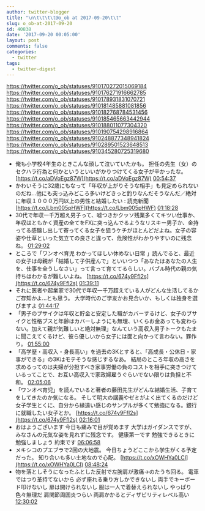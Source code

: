 ```yaml
---
author: twitter-blogger
title: "\n\t\t\t\t@o_ob at 2017-09-20\t\t"
slug: o_ob-at-2017-09-20
id: 40838
date: '2017-09-20 00:05:00'
layout: post
comments: false
categories:
  - twitter
tags:
  - twitter-digest
---
```


https://twitter.com/o_ob/statuses/910170272015069184 https://twitter.com/o_ob/statuses/910176271916662785 https://twitter.com/o_ob/statuses/910178931831070721 https://twitter.com/o_ob/statuses/910181485881081856 https://twitter.com/o_ob/statuses/910182768784531456 https://twitter.com/o_ob/statuses/910185465663442944 https://twitter.com/o_ob/statuses/910188011077304320 https://twitter.com/o_ob/statuses/910190754298916864 https://twitter.com/o_ob/statuses/910248877348941824 https://twitter.com/o_ob/statuses/910289501523648513 https://twitter.com/o_ob/statuses/910345280725319680  

*   俺も小学校4年生のときこんな顔して泣いていたかも。 担任の先生（女）のセクハラ行為と何かというといいがかりつけてくる女子が辛かったな。 [https://t.co/aDVoEgz87W](https://t.co/aDVoEgz87W) [00:54:37](https://twitter.com/o_ob/statuses/910170272015069184)
*   かわいそうに32歳にもなって「年収が上がりそうな相手」も見定められないのだね…他にも突っ込みどころ多いけどきっと釣りなんだそうなんだ／絶対に年収１０００万円以上の男性と結婚したい : 読売新聞 [https://t.co/Lbm005pHWF](https://t.co/Lbm005pHWF) [01:18:28](https://twitter.com/o_ob/statuses/910176271916662785)
*   30代で年収一千万超え男子って、嘘つきかクッソ残業多くてキツい仕事か、年収はともかく資産の全てをFXに突っ込んでるようなリスキー男子か、金持ってる感醸し出して寄ってくる女子を狙うケチがほとんどだよね。女子の容姿や仕草といった気立ての良さと違って、危険性がわかりやすいのに残念ね。 [01:29:02](https://twitter.com/o_ob/statuses/910178931831070721)
*   ところで「ワンオペ育児 わかってほしい休めない日常 」読んでると、最近の女子は母親が「結婚して子供産んで」といいつつ「あなたはあなたの人生を、仕事を全うしなさい」って言って育ててるらしい。バブル時代の親の気持ちはわかるが難しいよね。 [https://t.co/674y9FfI2s](https://t.co/674y9FfI2s) [01:39:11](https://twitter.com/o_ob/statuses/910181485881081856)
*   それに医者や起業家で30代で年収一千万超えている人がどんな生活してるかご存知かよ...とも思う。 大学時代のご学友かお見合いか、もしくは独身を選びますよ [01:44:17](https://twitter.com/o_ob/statuses/910182768784531456)
*   「男子のブサイクは年収と貯金と安定した職がカバーするけど、女子のブサイクと性格ブスと年齢はカバーしようにも無理、いくらお金あっても変わらない。加えて親が気難しいと絶対無理」なんていう高収入男子トークもたまに聞こえてくるけど、彼ら優しいから女子には面と向かって言わない。罪作り。 [01:55:00](https://twitter.com/o_ob/statuses/910185465663442944)
*   「高学歴・高収入・身長高い」を過去の3Kとすると、「高成長・公休日・家事ができる」の3Kはモテそうな感じするなあ。 結局のところ年収の高さを求めるってのは夫婦が分担すべき家事労働の負のコストを相手に突きつけているってことで、お互い高収入で家政婦雇うぐらいでない限りは負担と不和。 [02:05:06](https://twitter.com/o_ob/statuses/910188011077304320)
*   「ワンオペ育児」を読んでいると著者の藤田先生がどんな結婚生活、子育てをしてきたのか気になる。 そして明大の講義やゼミがよく出てくるのだけど女子学生とくに、自分から縁遠い感じのサンプルが多くて勉強になる。銀行に就職したい女子とか。 [https://t.co/674y9FfI2s](https://t.co/674y9FfI2s) [02:16:01](https://twitter.com/o_ob/statuses/910190754298916864)
*   おはようございます 今日も痛みで目が覚めます 大学はガイダンスですが、みなさんの元気な姿を見れずに残念です。 健康第一です 勉強できるときに勉強しましょう 約束です [06:06:58](https://twitter.com/o_ob/statuses/910248877348941824)
*   メキシコのプエブラで2回の大地震。 今日ちょうどここから学生がくる予定だった。 知り合いも多い土地なので心配。 [https://t.co/xOWHYa0LCI](https://t.co/xOWHYa0LCI) [08:48:24](https://twitter.com/o_ob/statuses/910289501523648513)
*   物を落としそうになったふとした反射で左腕肩が激痛→のたうち回る。 電車ではつり革持てないから 必ず座れる乗り方しかできないし 両手でキーボード叩けないし 扉は開けられないし 服は一人で着替えられないし やっぱり色々無理だ 肩関節周囲炎つらい 両肩かかるとディザビリティレベル高い [12:30:02](https://twitter.com/o_ob/statuses/910345280725319680)